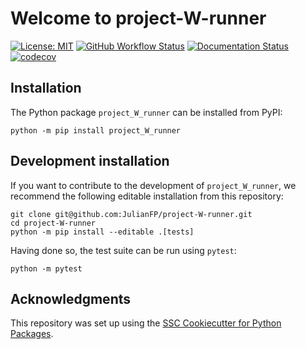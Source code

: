 # Welcome to project-W-runner

[![License: MIT](https://img.shields.io/badge/License-MIT-yellow.svg)](https://opensource.org/licenses/MIT)
[![GitHub Workflow Status](https://img.shields.io/github/actions/workflow/status/JulianFP/project-W-runner/ci.yml?branch=main)](https://github.com/JulianFP/project-W-runner/actions/workflows/ci.yml)
[![Documentation Status](https://readthedocs.org/projects/project-W-runner/badge/)](https://project-W-runner.readthedocs.io/)
[![codecov](https://codecov.io/gh/JulianFP/project-W-runner/branch/main/graph/badge.svg)](https://codecov.io/gh/JulianFP/project-W-runner)

## Installation

The Python package `project_W_runner` can be installed from PyPI:

```
python -m pip install project_W_runner
```

## Development installation

If you want to contribute to the development of `project_W_runner`, we recommend
the following editable installation from this repository:

```
git clone git@github.com:JulianFP/project-W-runner.git
cd project-W-runner
python -m pip install --editable .[tests]
```

Having done so, the test suite can be run using `pytest`:

```
python -m pytest
```

## Acknowledgments

This repository was set up using the [SSC Cookiecutter for Python Packages](https://github.com/ssciwr/cookiecutter-python-package).
